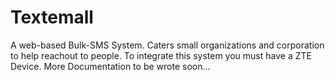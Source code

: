 # Textemall
A web-based Bulk-SMS System. Caters small organizations and corporation to help reachout to people.
To integrate this system you must have a ZTE Device.
More Documentation to be wrote soon...
